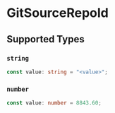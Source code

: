 # GitSourceRepoId


## Supported Types

### `string`

```typescript
const value: string = "<value>";
```

### `number`

```typescript
const value: number = 8843.60;
```

